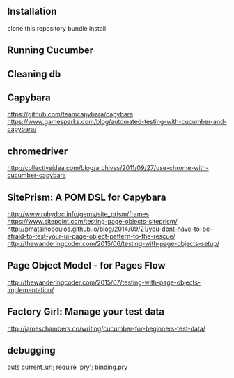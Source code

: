 ## Installation
  clone this repository
  bundle install

## Running Cucumber

## Cleaning db


## Capybara
https://github.com/teamcapybara/capybara
https://www.gamesparks.com/blog/automated-testing-with-cucumber-and-capybara/

## chromedriver
http://collectiveidea.com/blog/archives/2011/09/27/use-chrome-with-cucumber-capybara


## SitePrism: A POM DSL for Capybara
http://www.rubydoc.info/gems/site_prism/frames
https://www.sitepoint.com/testing-page-objects-siteprism/
http://pmatsinopoulos.github.io/blog/2014/09/21/you-dont-have-to-be-afraid-to-test-your-ui-page-object-pattern-to-the-rescue/
http://thewanderingcoder.com/2015/06/testing-with-page-objects-setup/

## Page Object Model - for Pages Flow
http://thewanderingcoder.com/2015/07/testing-with-page-objects-implementation/

## Factory Girl: Manage your test data
http://jameschambers.co/writing/cucumber-for-beginners-test-data/


## debugging
puts current_url; require 'pry'; binding.pry
